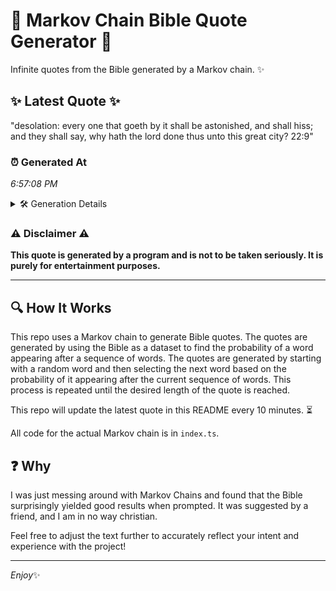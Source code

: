 # 📖 Markov Chain Bible Quote Generator 📖

Infinite quotes from the Bible generated by a Markov chain. ✨

## ✨ Latest Quote ✨
"desolation: every one that goeth by it shall be astonished, and shall hiss; and they shall say, why hath the lord done thus unto this great city? 22:9"

### ⏰ Generated At
*6:57:08 PM*

<details>
    <summary>🛠️ Generation Details</summary>
    <p>
        <strong>🌱 Seed:</strong> desolation:<br>
        <strong>🔄 Iterations:</strong> 27<br>
        <strong>📜 Context History:</strong><br>[ desolation: ]: every<br>[ desolation:, every ]: one<br>[ desolation:, every, one ]: that<br>[ desolation:, every, one, that ]: goeth<br>[ desolation:, every, one, that, goeth ]: by<br>[ desolation:, every, one, that, goeth, by ]: it<br>[ every, one, that, goeth, by, it ]: shall<br>[ one, that, goeth, by, it, shall ]: be<br>[ that, goeth, by, it, shall, be ]: astonished,<br>[ goeth, by, it, shall, be, astonished, ]: and<br>[ by, it, shall, be, astonished,, and ]: shall<br>[ it, shall, be, astonished,, and, shall ]: hiss;<br>[ shall, be, astonished,, and, shall, hiss; ]: and<br>[ be, astonished,, and, shall, hiss;, and ]: they<br>[ astonished,, and, shall, hiss;, and, they ]: shall<br>[ and, shall, hiss;, and, they, shall ]: say,<br>[ shall, hiss;, and, they, shall, say, ]: why<br>[ hiss;, and, they, shall, say,, why ]: hath<br>[ and, they, shall, say,, why, hath ]: the<br>[ they, shall, say,, why, hath, the ]: lord<br>[ shall, say,, why, hath, the, lord ]: done<br>[ say,, why, hath, the, lord, done ]: thus<br>[ why, hath, the, lord, done, thus ]: unto<br>[ hath, the, lord, done, thus, unto ]: this<br>[ the, lord, done, thus, unto, this ]: great<br>[ lord, done, thus, unto, this, great ]: city?<br>[ done, thus, unto, this, great, city? ]: 22:9<br>
    </p>
</details>

### ⚠️ Disclaimer ⚠️
**This quote is generated by a program and is not to be taken seriously. It is purely for entertainment purposes.**

---

## 🔍 How It Works

This repo uses a Markov chain to generate Bible quotes. The quotes are generated by using the Bible as a dataset to find the probability of a word appearing after a sequence of words. The quotes are generated by starting with a random word and then selecting the next word based on the probability of it appearing after the current sequence of words. This process is repeated until the desired length of the quote is reached.

This repo will update the latest quote in this README every 10 minutes. ⏳

All code for the actual Markov chain is in `index.ts`.

## ❓ Why

I was just messing around with Markov Chains and found that the Bible surprisingly yielded good results when prompted. 
It was suggested by a friend, and I am in no way christian.

Feel free to adjust the text further to accurately reflect your intent and experience with the project!

---

*Enjoy*✨
